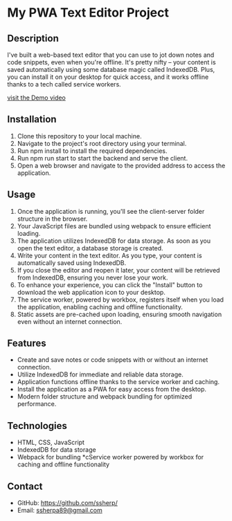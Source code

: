 # My PWA Text Editor Project
## Description 
 I've built a web-based text editor that you can use to jot down notes and code snippets, even when you're offline. It's pretty nifty – your content is saved automatically using some database magic called IndexedDB. Plus, you can install it on your desktop for quick access, and it works offline thanks to a tech called service workers.

 [visit the Demo video](https://pwa-textbootcamp-b2ee1a9fc8ce.herokuapp.com/)

## Installation
1. Clone this repository to your local machine.
2. Navigate to the project's root directory using your terminal.
3. Run npm install to install the required dependencies.
4. Run npm run start to start the backend and serve the client.
5. Open a web browser and navigate to the provided address to access the application.

## Usage
1. Once the application is running, you'll see the client-server folder structure in the browser.
2. Your JavaScript files are bundled using webpack to ensure efficient loading.
3. The application utilizes IndexedDB for data storage. As soon as you open the text editor, a database storage is created.
4. Write your content in the text editor. As you type, your content is automatically saved using IndexedDB.
5. If you close the editor and reopen it later, your content will be retrieved from IndexedDB, ensuring you never lose your work.
6. To enhance your experience, you can click the "Install" button to download the web application icon to your desktop.
7. The service worker, powered by workbox, registers itself when you load the application, enabling caching and offline functionality.
8. Static assets are pre-cached upon loading, ensuring smooth navigation even without an internet connection.

## Features
* Create and save notes or code snippets with or without an internet connection.
* Utilize IndexedDB for immediate and reliable data storage.
* Application functions offline thanks to the service worker and caching.
* Install the application as a PWA for easy access from the desktop.
* Modern folder structure and webpack bundling for optimized performance.

## Technologies
* HTML, CSS, JavaScript
* IndexedDB for data storage
* Webpack for bundling
*cService worker powered by workbox for caching and offline functionality

## Contact
* GitHub: https://github.com/ssherp/
* Email: ssherpa89@gmail.com